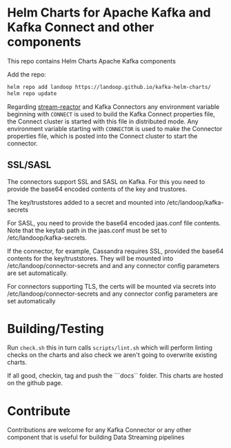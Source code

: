 # Helm Charts for Apache Kafka and Kafka Connect and other components

This repo contains Helm Charts Apache Kafka components

Add the repo:

```bash
helm repo add landoop https://landoop.github.io/kafka-helm-charts/
helm repo update
```

Regarding [stream-reactor](https://github.com/landoop/stream-reactor) and Kafka Connectors any environment variable beginning with ``CONNECT`` is used to build the Kafka Connect properties file, the Connect cluster is started with this file in distributed mode. Any
environment variable starting with ``CONNECTOR`` is used to make the Connector properties file, which is posted into
the Connect cluster to start the connector.

## SSL/SASL

The connectors support SSL and SASL on Kafka. For this you need to provide the base64 encoded contents of the key and trustores.

The key/truststores added to a secret and mounted into /etc/landoop/kafka-secrets

For SASL, you need to provide the base64 encoded jaas.conf file contents. Note that the keytab path in the jaas.conf must be set to /etc/landoop/kafka-secrets.

If the connector, for example, Cassandra requires SSL, provided the base64 contents for the key/truststores. They will be mounted into /etc/landoop/connector-secrets and and any connector config parameters are set automatically.

For connectors supporting TLS, the certs will be mounted via secrets into /etc/landoop/connector-secrets and any connector config parameters are set automatically

# Building/Testing

Run ``check.sh`` this in turn calls ``scripts/lint.sh`` which will perform linting checks on the charts and also check we aren't going to overwrite existing charts.

If all good, checkin, tag and push the ```docs`` folder. This charts are hosted on the github page.

# Contribute

Contributions are welcome for any Kafka Connector or any other component that is useful for building Data Streaming pipelines
